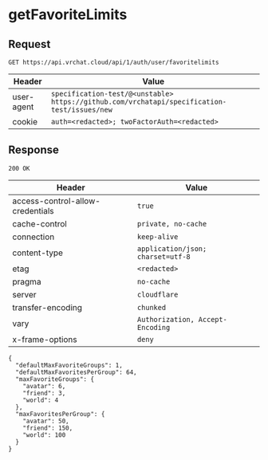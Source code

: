 # getFavoriteLimits

## Request
`GET https://api.vrchat.cloud/api/1/auth/user/favoritelimits`

| Header | Value |
| ------ | ----- |
| user-agent | `specification-test/@<unstable> https://github.com/vrchatapi/specification-test/issues/new` |
| cookie | `auth=<redacted>; twoFactorAuth=<redacted>` |


## Response
`200 OK`

| Header | Value |
| ------ | ----- |
| access-control-allow-credentials | `true` |
| cache-control | `private, no-cache` |
| connection | `keep-alive` |
| content-type | `application/json; charset=utf-8` |
| etag | `<redacted>` |
| pragma | `no-cache` |
| server | `cloudflare` |
| transfer-encoding | `chunked` |
| vary | `Authorization, Accept-Encoding` |
| x-frame-options | `deny` |

```jsonc
{
  "defaultMaxFavoriteGroups": 1,
  "defaultMaxFavoritesPerGroup": 64,
  "maxFavoriteGroups": {
    "avatar": 6,
    "friend": 3,
    "world": 4
  },
  "maxFavoritesPerGroup": {
    "avatar": 50,
    "friend": 150,
    "world": 100
  }
}
```
